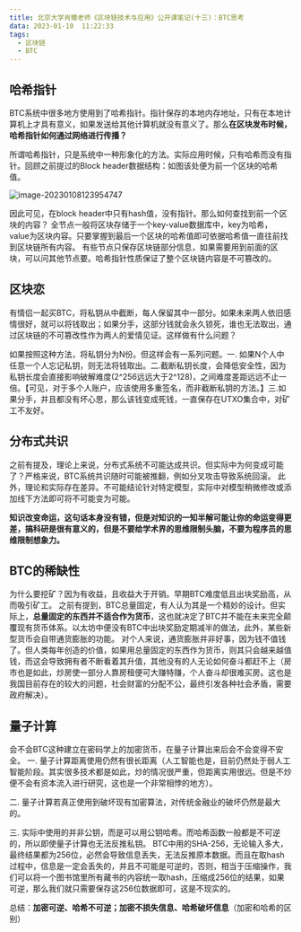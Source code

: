 ```yaml
---
title: 北京大学肖臻老师《区块链技术与应用》公开课笔记(十三)：BTC思考
data: 2023-01-10  11:22:33
tags: 
  - 区块链
  - BTC
---
```


## 哈希指针

BTC系统中很多地方使用到了哈希指针。指针保存的本地内存地址，只有在本地计算机上才具有意义，如果发送给其他计算机就没有意义了。那么**在区块发布时候，哈希指针如何通过网络进行传播？**

所谓哈希指针，只是系统中一种形象化的方法。实际应用时候，只有哈希而没有指针。回顾之前提过的Block header数据结构：如图该处便为前一个区块的哈希值。

![image-20230108123954747](https://hanser373.oss-cn-beijing.aliyuncs.com/img/202301081239818.png)

因此可见，在block header中只有hash值，没有指针。那么如何查找到前一个区块的内容？
全节点一般将区块存储于一个key-value数据库中，key为哈希，value为区块内容。只要掌握到最后一个区块的哈希值即可依据哈希值一直往前找到区块链所有内容。
有些节点只保存区块链部分信息，如果需要用到前面的区块，可以问其他节点要。哈希指针性质保证了整个区块链内容是不可篡改的。

## 区块恋

有情侣一起买BTC，将私钥从中截断，每人保留其中一部分。如果未来两人依旧感情很好，就可以将钱取出；如果分手，这部分钱就会永久锁死，谁也无法取出，通过区块链的不可篡改性作为两人的爱情见证。这样做有什么问题？

如果按照这种方法，将私钥分为N份。但这样会有一系列问题。一. 如果N个人中任意一个人忘记私钥，则无法将钱取出。二.截断私钥长度，会降低安全性，因为私钥长度会直接影响破解难度(2^256远远大于2^128)，之间难度差距远远不止一倍。【可见，对于多个人账户，应该使用多重签名，而非截断私钥的方法。】三.如果分手，并且都没有坏心思，那么该钱变成死钱，一直保存在UTXO集合中，对矿工不友好。

## 分布式共识

之前有提及，理论上来说，分布式系统不可能达成共识。但实际中为何变成可能了？严格来说，BTC系统共识随时可能被推翻，例如分叉攻击导致系统回滚。
此外，理论和实际存在差异。不可能结论针对特定模型，实际中对模型稍微修改或添加线下方法即可将不可能变为可能。

**知识改变命运，这句话本身没有错，但是对知识的一知半解可能让你的命运变得更差，搞科研是很有意义的，但是不要给学术界的思维限制头脑，不要为程序员的思维限制想象力。**

## BTC的稀缺性

为什么要挖矿？因为有收益，且收益大于开销。早期BTC难度低且出块奖励高，从而吸引矿工。
之前有提到，BTC总量固定，有人认为其是一个精妙的设计。但实际上，**总量固定的东西并不适合作为货币**，这也就决定了BTC并不能在未来完全颠覆现有货币体系。以太坊中便没有BTC中出块奖励定期减半的做法，此外，某些新型货币会自带通货膨胀的功能。
对个人来说，通货膨胀并非好事，因为钱不值钱了。但人类每年创造的价值，如果用总量固定的东西作为货币，则其只会越来越值钱，而这会导致拥有者不断看着其升值，其他没有的人无论如何奋斗都赶不上（房市也是如此，炒房使一部分人靠房租便可大赚特赚，个人奋斗却很难买房。这也是我国目前存在的较大的问题，社会财富的分配不公，最终引发各种社会矛盾，需要政府解决）。

## 量子计算

会不会BTC这种建立在密码学上的加密货币，在量子计算出来后会不会变得不安全。
一. 量子计算距离使用仍然有很长距离（人工智能也是，目前仍然处于弱人工智能阶段。其实很多技术都是如此，炒的情况很严重，但距离实用很远。但是不炒便不会有资本流入进行研究，这也是一个非常相悖的地方）。

二. 量子计算若真正使用到破坏现有加密算法，对传统金融业的破坏仍然是最大的。

三. 实际中使用的并非公钥，而是可以用公钥哈希。而哈希函数一般都是不可逆的，所以即使量子计算也无法反推私钥。
BTC中用的SHA-256，无论输入多大，最终结果都为256位，必然会导致信息丢失，无法反推原本数据。而且在取hash过程中，信息是一定会丢失的，并且不可能是可逆的，否则，相当于压缩操作，我们可以将一个图书馆里所有藏书的内容统一取hash，压缩成256位的结果，如果可逆，那么我们就只需要保存这256位数据即可，这是不现实的。

总结：**加密可逆、哈希不可逆；加密不损失信息、哈希破坏信息**（加密和哈希的区别）
